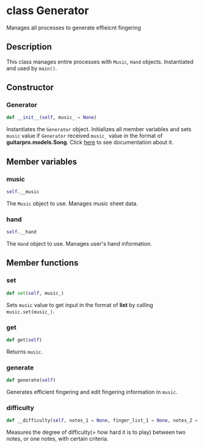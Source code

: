 # class Generator

Manages all processes to generate effieicnt fingering

## Description

This class manages entire processes with `Music`, `Hand` objects. Instantiated and used by `main()`.

## Constructor

### Generator
```py
def __init__(self, music_ = None)
```

Instantiates the `Generator` object. Initializes all member variables and sets `music` value if `Generator` received `music_` value in the format of **guitarpro.models.Song**. Click [here](https://pyguitarpro.readthedocs.io/en/stable/pyguitarpro/api.html) to see documentation about it.

## Member variables

### music
```py
self.__music
```

The `Music` object to use. Manages music sheet data.

### hand
```py
self.__hand
```

The `Hand` object to use. Manages user's hand information.

## Member functions

### set
```py
def set(self, music_)
```

Sets `music` value to get input in the format of **list** by calling `music.set(music_)`.

### get
```py
def get(self)
```

Returns `music`.

### generate
```py
def generate(self)
```

Generates efficient fingering and edit fingering information in `music`.

### difficulty
```py
def __difficulty(self, notes_1 = None, finger_list_1 = None, notes_2 = None, finger_list_2 = None)
```

Measures the degree of difficulty(= how hard it is to play) between two notes, or one notes, with certain criteria.
